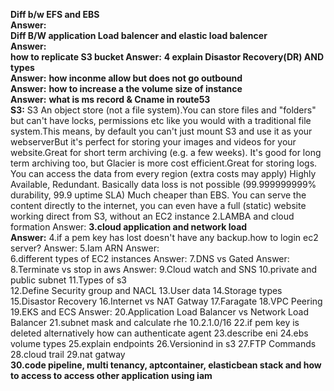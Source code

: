 **Diff b/w EFS and EBS  
Answer:**  
**Diff B/W application Load balencer and elastic load balencer   
Answer:**   
**how to replicate S3 bucket
Answer:**
**4 explain Disastor Recovery(DR) AND types    
Answer:**
**how inconme allow but does not go outbound      
Answer:**
**how to increase a the volume size of instance  
Answer:**
**what is ms record & Cname in route53**   
**S3:** S3 An object store (not a file system).You can store files and "folders" but can't have locks, permissions etc like you would with a traditional file system.This means, by default you can't just mount S3 and use it as your webserverBut it's perfect for storing your images and videos for your website.Great for short term archiving (e.g. a few weeks). It's good for long term archiving too, but Glacier is more cost efficient.Great for storing logs. You can access the data from every region (extra costs may apply) Highly Available, Redundant. Basically data loss is not possible (99.999999999% durability, 99.9 uptime SLA) Much cheaper than EBS. You can serve the content directly to the internet, you can even have a full (static) website working direct from S3, without an EC2 instance 2.LAMBA and cloud formation Answer:
**3.cloud application and network load  
Answer:**
4.if a pem key has lost doesn't have any backup.how to login ec2 server? Answer:
5.Iam ARN Answer:  
6.different types of EC2 instances Answer:
7.DNS vs Gated Answer:
8.Terminate vs stop in aws Answer:
9.Cloud watch and SNS
10.private and public subnet
11.Types of s3  
12.Define Security group and NACL
13.User data
14.Storage types
15.Disastor Recovery
16.Internet vs NAT Gatway
17.Faragate 18.VPC Peering
19.EKS and ECS Answer:
20.Application Load Balancer vs Network Load Balancer
21.subnet mask and calculate rhe 10.2.1.0/16
22.if pem key is deleted alternatively how can authenticate agent
23.describe eni
24.ebs volume types
25.explain endpoints
26.Versionind in s3
27.FTP Commands
28.cloud trail
29.nat gatway  
**30.code pipeline, multi tenancy, aptcontainer, elasticbean stack and how to access to access other application using iam**
